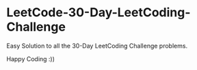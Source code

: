 # LeetCode-30-Day-LeetCoding-Challenge
Easy Solution to all the 30-Day LeetCoding Challenge problems.

Happy Coding :))
